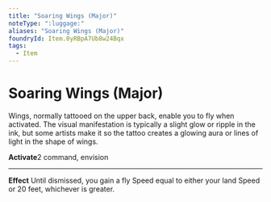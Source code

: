 ```yaml
---
title: "Soaring Wings (Major)"
noteType: ":luggage:"
aliases: "Soaring Wings (Major)"
foundryId: Item.0yRBpA7Ub8w24Bqx
tags:
  - Item
---
```


# Soaring Wings (Major)

Wings, normally tattooed on the upper back, enable you to fly when activated. The visual manifestation is typically a slight glow or ripple in the ink, but some artists make it so the tattoo creates a glowing aura or lines of light in the shape of wings.

**Activate**2 command, envision

* * *

**Effect** Until dismissed, you gain a fly Speed equal to either your land Speed or 20 feet, whichever is greater.
